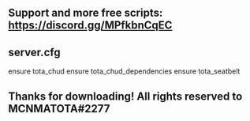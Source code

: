 ## Support and more free scripts: https://discord.gg/MPfkbnCqEC

## server.cfg

ensure tota_chud
ensure tota_chud_dependencies
ensure tota_seatbelt

## Thanks for downloading! All rights reserved to MCNMATOTA#2277
